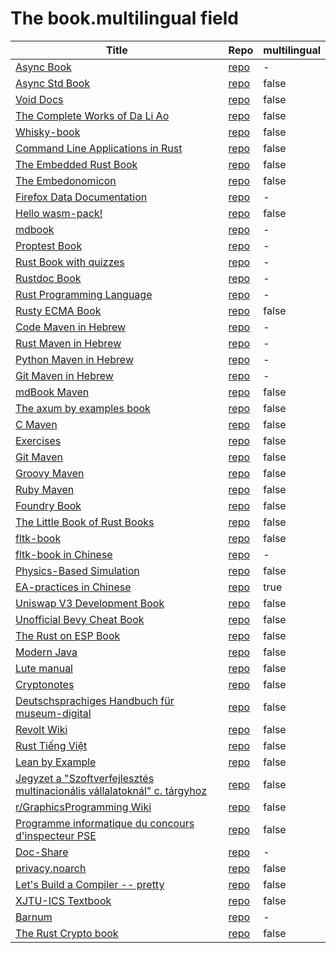 # The book.multilingual field

| Title | Repo | multilingual |
|-------|------|-------------|
| [Async Book](https://rust-lang.github.io/async-book/index.html) | [repo](https://github.com/rust-lang/async-book) | - | 
| [Async Std Book](https://book.async.rs/) | [repo](https://github.com/async-rs/async-std) | false | 
| [Void Docs](https://docs.voidlinux.org/) | [repo](https://github.com/void-linux/void-docs) | false | 
| [The Complete Works of Da Li Ao](https://whatot.github.io/leeao/index.html) | [repo](https://github.com/whatot/leeao) | false | 
| [Whisky-book](https://docs.getwhisky.app/) | [repo](https://github.com/whisky-app/whisky-book) | false | 
| [Command Line Applications in Rust](https://rust-cli.github.io/book/index.html) | [repo](https://github.com/rust-cli/book) | false | 
| [The Embedded Rust Book](https://docs.rust-embedded.org/book/index.html) | [repo](https://github.com/rust-embedded/book) | false | 
| [The Embedonomicon](https://docs.rust-embedded.org/embedonomicon/index.html) | [repo](https://github.com/rust-embedded/embedonomicon) | false | 
| [Firefox Data Documentation]() | [repo](https://github.com/mozilla/data-docs) | - | 
| [Hello wasm-pack!](https://rustwasm.github.io/wasm-pack/book/) | [repo](https://github.com/rustwasm/wasm-pack) | false | 
| [mdbook](https://rust-lang.github.io/mdBook/) | [repo](https://github.com/rust-lang/mdbook) | - | 
| [Proptest Book](https://altsysrq.github.io/proptest-book/intro.html) | [repo](https://github.com/proptest-rs/proptest) | - | 
| [Rust Book with quizzes](https://rust-book.cs.brown.edu/) | [repo](https://github.com/cognitive-engineering-lab/rust-book) | - | 
| [Rustdoc Book](https://doc.rust-lang.org/stable/rustdoc/) | [repo](https://github.com/rust-lang/rust) | - | 
| [Rust Programming Language](https://doc.rust-lang.org/book/) | [repo](https://github.com/rust-lang/book) | - | 
| [Rusty ECMA Book](https://rusty-ecma.github.io/rusty-ecma-book/) | [repo](https://github.com/rusty-ecma/rusty-ecma-book) | false | 
| [Code Maven in Hebrew](https://he.code-maven.com/) | [repo](https://github.com/szabgab/he.code-maven.com) | - | 
| [Rust Maven in Hebrew](https://rust-he.code-maven.com/) | [repo](https://github.com/szabgab/rust-he.code-maven.com) | - | 
| [Python Maven in Hebrew](https://python-he.code-maven.com/) | [repo](https://github.com/szabgab/python-he.code-maven.com) | - | 
| [Git Maven in Hebrew](https://git-he.code-maven.com/) | [repo](https://github.com/szabgab/git-he.code-maven.com) | - | 
| [mdBook Maven](https://mdbook.code-maven.com/) | [repo](https://github.com/szabgab/mdbook.code-maven.com) | false | 
| [The axum by examples book](https://axum.code-maven.com/) | [repo](https://github.com/szabgab/axum) | false | 
| [C Maven](https://c.code-maven.com/) | [repo](https://github.com/szabgab/c.code-maven.com) | false | 
| [Exercises](https://exercises.code-maven.com/) | [repo](https://github.com/szabgab/exercises.code-maven.com) | false | 
| [Git Maven](https://git.code-maven.com/) | [repo](https://github.com/szabgab/git.code-maven.com) | false | 
| [Groovy Maven](https://groovy.code-maven.com/) | [repo](https://github.com/szabgab/groovy.code-maven.com) | false | 
| [Ruby Maven](https://ruby.code-maven.com/) | [repo](https://github.com/szabgab/ruby.code-maven.com) | false | 
| [Foundry Book](https://book.getfoundry.sh/) | [repo](https://github.com/foundry-rs/book) | false | 
| [The Little Book of Rust Books](https://lborb.github.io/book/) | [repo](https://github.com/lborb/book) | false | 
| [fltk-book](https://fltk-rs.github.io/fltk-book/) | [repo](https://github.com/fltk-rs/fltk-book) | false | 
| [fltk-book in Chinese](https://fltk.flatig.vip/) | [repo](https://github.com/flatigers/fltk-book-zh) | - | 
| [Physics-Based Simulation]() | [repo](https://github.com/phys-sim-book/mdbook-src) | false | 
| [EA-practices in Chinese]() | [repo](https://github.com/tonydeng/ea-practices) | true | 
| [Uniswap V3 Development Book](https://uniswapv3book.com/) | [repo](https://github.com/jeiwan/uniswapv3-book) | false | 
| [Unofficial Bevy Cheat Book](https://bevy-cheatbook.github.io/) | [repo](https://github.com/bevy-cheatbook/bevy-cheatbook) | false | 
| [The Rust on ESP Book](https://docs.esp-rs.org/book/) | [repo](https://github.com/esp-rs/book) | false | 
| [Modern Java](https://together-java.github.io/ModernJava/) | [repo](https://github.com/together-java/modernjava) | false | 
| [Lute manual](https://luteorg.github.io/lute-manual/) | [repo](https://github.com/luteorg/lute-manual) | false | 
| [Cryptonotes](https://crypto.erhant.me/) | [repo](https://github.com/erhant/crypto-notes) | false | 
| [Deutschsprachiges Handbuch für museum-digital](https://de.handbook.museum-digital.info/) | [repo](https://github.com/museum-digital/handbook-de) | false | 
| [Revolt Wiki](https://developers.revolt.chat/) | [repo](https://github.com/revoltchat/wiki) | false | 
| [Rust Tiếng Việt](https://rust-tieng-viet.github.io/) | [repo](https://github.com/rust-tieng-viet/rust-tieng-viet.github.io) | false | 
| [Lean by Example](https://lean-ja.github.io/lean-by-example/) | [repo](https://github.com/lean-ja/lean-by-example) | false | 
| [Jegyzet a "Szoftverfejlesztés multinacionális vállalatoknál" c. tárgyhoz](https://szfmv2021-osz.github.io/handout/) | [repo](https://github.com/pintergreg/handout) | false | 
| [r/GraphicsProgramming Wiki](https://cody-duncan.github.io/r-graphicsprogramming-wiki/) | [repo](https://github.com/cody-duncan/r-graphicsprogramming-wiki) | false | 
| [Programme informatique du concours d'inspecteur PSE](https://mghrepo.github.io/pse-mdbook/) | [repo](https://github.com/mghrepo/pse-mdbook) | false | 
| [Doc-Share](https://mr-addict.github.io/Doc-Share/) | [repo](https://github.com/mr-addict/doc-share) | - | 
| [privacy.noarch](https://privacy.n0ar.ch/) | [repo](https://github.com/privacy-noarch/privacy) | false | 
| [Let's Build a Compiler -- pretty](https://xmonader.github.io/letsbuildacompiler-pretty/) | [repo](https://github.com/xmonader/letsbuildacompiler-pretty) | false | 
| [XJTU-ICS Textbook](https://xjtu-ics.github.io/textbook/) | [repo](https://github.com/xjtu-ics/textbook) | false | 
| [Barnum](https://stormasm.github.io/barnum/) | [repo](https://github.com/stormasm/barnum) | - | 
| [The Rust Crypto book](https://rustcrypto.org/) | [repo](https://github.com/rustcrypto/book) | false | 
